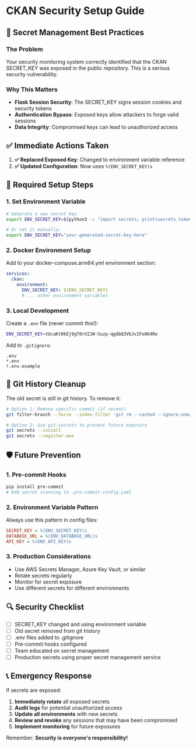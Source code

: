 # CKAN Security Setup Guide

## 🚨 Secret Management Best Practices

### The Problem
Your security monitoring system correctly identified that the CKAN SECRET_KEY was exposed in the public repository. This is a serious security vulnerability.

### Why This Matters
- **Flask Session Security**: The SECRET_KEY signs session cookies and security tokens
- **Authentication Bypass**: Exposed keys allow attackers to forge valid sessions
- **Data Integrity**: Compromised keys can lead to unauthorized access

## ✅ Immediate Actions Taken

1. **✅ Replaced Exposed Key**: Changed to environment variable reference
2. **✅ Updated Configuration**: Now uses `%(ENV_SECRET_KEY)s` 

## 🔧 Required Setup Steps

### 1. Set Environment Variable

```bash
# Generate a new secret key
export ENV_SECRET_KEY=$(python3 -c "import secrets; print(secrets.token_urlsafe(32))")

# Or set it manually:
export ENV_SECRET_KEY="your-generated-secret-key-here"
```

### 2. Docker Environment Setup

Add to your docker-compose.arm64.yml environment section:

```yaml
services:
  ckan:
    environment:
      ENV_SECRET_KEY: ${ENV_SECRET_KEY}
      # ... other environment variables
```

### 3. Local Development

Create a `.env` file (never commit this!):
```bash
ENV_SECRET_KEY=tUcaKt0kEj9gT0rVZJW-Suzp-qgdbQ3VbJvIFo8K4Ro
```

Add to `.gitignore`:
```
.env
*.env
!.env.example
```

## 🔄 Git History Cleanup

The old secret is still in git history. To remove it:

```bash
# Option 1: Remove specific commit (if recent)
git filter-branch --force --index-filter 'git rm --cached --ignore-unmatch ckan-test.ini' --prune-empty --tag-name-filter cat -- --all

# Option 2: Use git-secrets to prevent future exposure
git secrets --install
git secrets --register-aws
```

## 🛡️ Future Prevention

### 1. Pre-commit Hooks
```bash
pip install pre-commit
# Add secret scanning to .pre-commit-config.yaml
```

### 2. Environment Variable Pattern
Always use this pattern in config files:
```ini
SECRET_KEY = %(ENV_SECRET_KEY)s
DATABASE_URL = %(ENV_DATABASE_URL)s
API_KEY = %(ENV_API_KEY)s
```

### 3. Production Considerations
- Use AWS Secrets Manager, Azure Key Vault, or similar
- Rotate secrets regularly
- Monitor for secret exposure
- Use different secrets for different environments

## 🔍 Security Checklist

- [ ] SECRET_KEY changed and using environment variable
- [ ] Old secret removed from git history  
- [ ] .env files added to .gitignore
- [ ] Pre-commit hooks configured
- [ ] Team educated on secret management
- [ ] Production secrets using proper secret management service

## 📞 Emergency Response

If secrets are exposed:
1. **Immediately rotate** all exposed secrets
2. **Audit logs** for potential unauthorized access
3. **Update all environments** with new secrets
4. **Review and revoke** any sessions that may have been compromised
5. **Implement monitoring** for future exposures

Remember: **Security is everyone's responsibility!** 